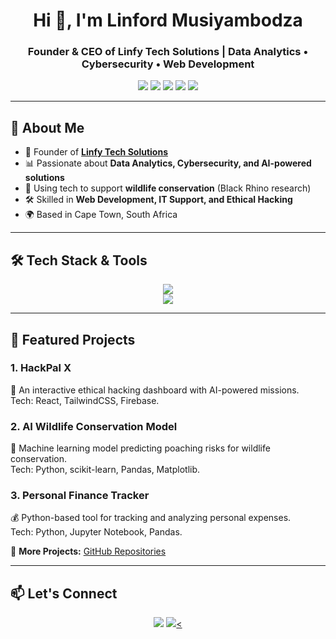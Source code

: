 <!-- Profile Header -->
<h1 align="center">Hi 👋, I'm Linford Musiyambodza</h1>
<h3 align="center">Founder & CEO of Linfy Tech Solutions | Data Analytics • Cybersecurity • Web Development</h3>

<!-- Badges Row -->
<p align="center">
  <img src="https://img.shields.io/badge/Data%20Analyst-0077B5?style=for-the-badge&logo=tableau&logoColor=white" />
  <img src="https://img.shields.io/badge/Cybersecurity-2E8B57?style=for-the-badge&logo=probot&logoColor=white" />
  <img src="https://img.shields.io/badge/Web%20Development-FF4500?style=for-the-badge&logo=javascript&logoColor=white" />
  <img src="https://img.shields.io/badge/Linux%20User-000000?style=for-the-badge&logo=linux&logoColor=white" />
  <img src="https://img.shields.io/badge/AI%20For%20Good-FF69B4?style=for-the-badge&logo=openai&logoColor=white" />
</p>

---

## 🚀 About Me
- 💼 Founder of **[Linfy Tech Solutions](https://linfordlee14.github.io/linford-musiyambodza-portfolio/index.html)**  
- 📊 Passionate about **Data Analytics, Cybersecurity, and AI-powered solutions**  
- 🐾 Using tech to support **wildlife conservation** (Black Rhino research)  
- 🛠 Skilled in **Web Development, IT Support, and Ethical Hacking**  
- 🌍 Based in Cape Town, South Africa  

---

## 🛠 Tech Stack & Tools
<p align="center">
  <img src="https://skillicons.dev/icons?i=python,flask,react,tailwind,html,css,javascript,bootstrap,linux,git,github,vscode" />
  <br/>
  <img src="https://skillicons.dev/icons?i=firebase,figma,sqlite,mysql,docker,aws" />
</p>

---

## 📌 Featured Projects
### **1. HackPal X**  
🔐 An interactive ethical hacking dashboard with AI-powered missions.  
Tech: React, TailwindCSS, Firebase.  

### **2. AI Wildlife Conservation Model**  
🦏 Machine learning model predicting poaching risks for wildlife conservation.  
Tech: Python, scikit-learn, Pandas, Matplotlib.  

### **3. Personal Finance Tracker**  
💰 Python-based tool for tracking and analyzing personal expenses.  
Tech: Python, Jupyter Notebook, Pandas.  

📂 **More Projects:** [GitHub Repositories](https://github.com/linfordlee14)

---

## 📫 Let's Connect
<p align="center">
  <a href="https://www.linkedin.com/in/linfordlee14"><img src="https://img.shields.io/badge/LinkedIn-0077B5?style=for-the-badge&logo=linkedin&logoColor=white" /></a>
  <a href="https://github.com/linfordlee14"><img src="https://img.shields.io/badge/GitHub-000000?style=for-the-badge&logo=github&logoColor=white" /><

